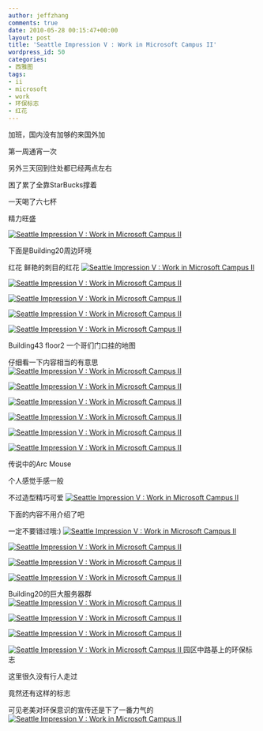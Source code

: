 ```yaml
---
author: jeffzhang
comments: true
date: 2010-05-28 00:15:47+00:00
layout: post
title: 'Seattle Impression V : Work in Microsoft Campus II'
wordpress_id: 50
categories:
- 西雅图
tags:
- ii
- microsoft
- work
- 环保标志
- 红花
---
```


加班，国内没有加够的来国外加

第一周通宵一次

另外三天回到住处都已经两点左右

困了累了全靠StarBucks撑着

一天喝了六七杯

精力旺盛

[![Seattle Impression V : Work in Microsoft Campus II](http://simg.sinajs.cn/blog7style/images/common/sg_trans.gif)](http://photo.blog.sina.com.cn/showpic.html#blogid=57f943110100j0g3&url=http://static3.photo.sina.com.cn/orignal/57f94311g879c6b1de2d2)


下面是Building20周边环境

红花 鲜艳的刺目的红花
 [![Seattle Impression V : Work in Microsoft Campus II](http://simg.sinajs.cn/blog7style/images/common/sg_trans.gif)](http://photo.blog.sina.com.cn/showpic.html#blogid=57f943110100j0g3&url=http://static9.photo.sina.com.cn/orignal/57f94311g879c6d08f568)

 [![Seattle Impression V : Work in Microsoft Campus II](http://simg.sinajs.cn/blog7style/images/common/sg_trans.gif)](http://photo.blog.sina.com.cn/showpic.html#blogid=57f943110100j0g3&url=http://static7.photo.sina.com.cn/orignal/57f94311g879c6cbc61d6)

 [![Seattle Impression V : Work in Microsoft Campus II](http://simg.sinajs.cn/blog7style/images/common/sg_trans.gif)](http://photo.blog.sina.com.cn/showpic.html#blogid=57f943110100j0g3&url=http://static14.photo.sina.com.cn/orignal/57f94311g879c6da6cf0d)

 [![Seattle Impression V : Work in Microsoft Campus II](http://simg.sinajs.cn/blog7style/images/common/sg_trans.gif)](http://photo.blog.sina.com.cn/showpic.html#blogid=57f943110100j0g3&url=http://static4.photo.sina.com.cn/orignal/57f94311g879c6dc52113)

 [![Seattle Impression V : Work in Microsoft Campus II](http://simg.sinajs.cn/blog7style/images/common/sg_trans.gif)](http://photo.blog.sina.com.cn/showpic.html#blogid=57f943110100j0g3&url=http://static4.photo.sina.com.cn/orignal/57f94311g879c6e0b0443)


Building43 floor2 一个哥们门口挂的地图

仔细看一下内容相当的有意思
 [![Seattle Impression V : Work in Microsoft Campus II](http://simg.sinajs.cn/blog7style/images/common/sg_trans.gif)](http://photo.blog.sina.com.cn/showpic.html#blogid=57f943110100j0g3&url=http://static8.photo.sina.com.cn/orignal/57f94311g879c6e3741e7)

 [![Seattle Impression V : Work in Microsoft Campus II](http://simg.sinajs.cn/blog7style/images/common/sg_trans.gif)](http://photo.blog.sina.com.cn/showpic.html#blogid=57f943110100j0g3&url=http://static9.photo.sina.com.cn/orignal/57f94311g879c6d24b498)

 [![Seattle Impression V : Work in Microsoft Campus II](http://simg.sinajs.cn/blog7style/images/common/sg_trans.gif)](http://photo.blog.sina.com.cn/showpic.html#blogid=57f943110100j0g3&url=http://static11.photo.sina.com.cn/orignal/57f94311g879c6d4fb94a)

 [![Seattle Impression V : Work in Microsoft Campus II](http://simg.sinajs.cn/blog7style/images/common/sg_trans.gif)](http://photo.blog.sina.com.cn/showpic.html#blogid=57f943110100j0g3&url=http://static8.photo.sina.com.cn/orignal/57f94311g879c6d84fac7)


[![Seattle Impression V : Work in Microsoft Campus II](http://simg.sinajs.cn/blog7style/images/common/sg_trans.gif)](http://photo.blog.sina.com.cn/showpic.html#blogid=57f943110100j0g3&url=http://static13.photo.sina.com.cn/orignal/57f94311g879c6ad96f1c)


 [![Seattle Impression V : Work in Microsoft Campus II](http://simg.sinajs.cn/blog7style/images/common/sg_trans.gif)](http://photo.blog.sina.com.cn/showpic.html#blogid=57f943110100j0g3&url=http://static16.photo.sina.com.cn/orignal/57f94311g879c6b452a5f)


传说中的Arc Mouse

个人感觉手感一般

不过造型精巧可爱
 [![Seattle Impression V : Work in Microsoft Campus II](http://simg.sinajs.cn/blog7style/images/common/sg_trans.gif)](http://photo.blog.sina.com.cn/showpic.html#blogid=57f943110100j0g3&url=http://static15.photo.sina.com.cn/orignal/57f94311g879c6b6a116e)


下面的内容不用介绍了吧

一定不要错过哦:)
 [![Seattle Impression V : Work in Microsoft Campus II](http://simg.sinajs.cn/blog7style/images/common/sg_trans.gif)](http://photo.blog.sina.com.cn/showpic.html#blogid=57f943110100j0g3&url=http://static9.photo.sina.com.cn/orignal/57f94311g879c6bd4f728)

 [![Seattle Impression V : Work in Microsoft Campus II](http://simg.sinajs.cn/blog7style/images/common/sg_trans.gif)](http://photo.blog.sina.com.cn/showpic.html#blogid=57f943110100j0g3&url=http://static11.photo.sina.com.cn/orignal/57f94311g879c6c02d44a)

 [![Seattle Impression V : Work in Microsoft Campus II](http://simg.sinajs.cn/blog7style/images/common/sg_trans.gif)](http://photo.blog.sina.com.cn/showpic.html#blogid=57f943110100j0g3&url=http://static8.photo.sina.com.cn/orignal/57f94311g879c6c320177)

 [![Seattle Impression V : Work in Microsoft Campus II](http://simg.sinajs.cn/blog7style/images/common/sg_trans.gif)](http://photo.blog.sina.com.cn/showpic.html#blogid=57f943110100j0g3&url=http://static3.photo.sina.com.cn/orignal/57f94311g879c6c56b1b2)


Building20的巨大服务器群
 [![Seattle Impression V : Work in Microsoft Campus II](http://simg.sinajs.cn/blog7style/images/common/sg_trans.gif)](http://photo.blog.sina.com.cn/showpic.html#blogid=57f943110100j0g3&url=http://static11.photo.sina.com.cn/orignal/57f94311g879c6e62935a)

 [![Seattle Impression V : Work in Microsoft Campus II](http://simg.sinajs.cn/blog7style/images/common/sg_trans.gif)](http://photo.blog.sina.com.cn/showpic.html#blogid=57f943110100j0g3&url=http://static8.photo.sina.com.cn/orignal/57f94311g879c6e8381a7)

 [![Seattle Impression V : Work in Microsoft Campus II](http://simg.sinajs.cn/blog7style/images/common/sg_trans.gif)](http://photo.blog.sina.com.cn/showpic.html#blogid=57f943110100j0g3&url=http://static4.photo.sina.com.cn/orignal/57f94311g879c73c26013)

 [![Seattle Impression V : Work in Microsoft Campus II](http://simg.sinajs.cn/blog7style/images/common/sg_trans.gif)   ](http://photo.blog.sina.com.cn/showpic.html#blogid=57f943110100j0g3&url=http://static11.photo.sina.com.cn/orignal/57f94311g879c73e8895a)
 园区中路基上的环保标志

这里很久没有行人走过

竟然还有这样的标志

可见老美对环保意识的宣传还是下了一番力气的
 [![Seattle Impression V : Work in Microsoft Campus II](http://simg.sinajs.cn/blog7style/images/common/sg_trans.gif)](http://photo.blog.sina.com.cn/showpic.html#blogid=57f943110100j0g3&url=http://static8.photo.sina.com.cn/orignal/57f94311g879c6baa1227)
